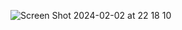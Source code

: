 ![Screen Shot 2024-02-02 at 22 18 10](https://github.com/AhmedHIbrahim/vue-workspace/assets/48028666/fb07a798-6dd0-4bd3-860e-c33158d9f200)
